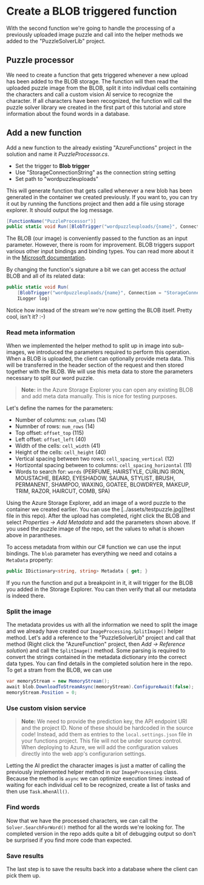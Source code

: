 # Create a BLOB triggered function

With the second function we're going to handle the processing of a previously uploaded image puzzle and call into the helper methods we added to the "PuzzleSolverLib" project.

## Puzzle processor

We need to create a function that gets triggered whenever a new upload has been added to the BLOB storage. The function will then read the uploaded puzzle image from the BLOB, split it into indivdual cells containing the characters and call a custom vision AI service to recognize the character. If all characters have been recognized, the function will call the puzzle solver library we created in the first part of this tutorial and store information about the found words in a database.

## Add a new function

Add a new function to the already existing "AzureFunctions" project in the solution and name it _PuzzleProcessor.cs_.

* Set the trigger to **Blob trigger**
* Use "StorageConnectionString" as the connection string setting
* Set path to "wordpuzzleuploads"

This will generate function that gets called whenever a new blob has been generated in the container we created previously. If you want to, you can try it out by running the functions project and then add a file using storage explorer. It should output the log message.

```cs
[FunctionName("PuzzleProcessor")]
public static void Run([BlobTrigger("wordpuzzleuploads/{name}", Connection = "StorageConnectionString")]Stream blob, string name, ILogger log)
```

The BLOB (our image) is conveniently passed to the function as an input parameter. However, there is room for improvement. BLOB triggers support various other input bindings and binding types. You can read more about it in the [Microsoft documentation](https://docs.microsoft.com/en-us/azure/azure-functions/functions-bindings-storage-blob).

By changing the function's signature a bit we can get access the _actual_ BLOB and all of its related data:

```cs
public static void Run(
    [BlobTrigger("wordpuzzleuploads/{name}", Connection = "StorageConnectionString")]CloudBlockBlob blob,
    ILogger log)
```

Notice how instead of the stream we're now getting the BLOB itself. Pretty cool, isn't it? :-)

### Read meta information

When we implemented the helper method to split up in image into sub-images, we introduced the parameters required to perform this operation. When a BLOB is uploaded, the client can optionally provide meta data. This will be transferred in the header section of the request and then stored together with the BLOB. We will use this meta data to store the parameters necessary to split our word puzzle.

> **Note:** in the Azure Storage Explorer you can open any existing BLOB and add meta data manually. This is nice for testing purposes.

Let's define the names for the parameters:

* Number of columns: `num_colums` (14)
* Numnber of rows: `num_rows` (14)
* Top offset: `offset_top` (115)
* Left offset: `offset_left` (40)
* Width of the cells: `cell_width` (41)
* Height of the cells: `cell_height` (40)
* Vertical spacing between two rows: `cell_spacing_vertical` (12)
* Hortizontal spacing between to columns: `cell_spacing_horizontal` (11)
* Words to search for: `words` (PERFUME, HAIRSTYLE, CURLING IRON, MOUSTACHE, BEARD, EYESHADOW, SAUNA, STYLIST, BRUSH, PERMANENT, SHAMPOO, WAXING, GOATEE, BLOWDRYER, MAKEUP, TRIM, RAZOR, HAIRCUT, COMB, SPA)

Using the Azure Storage Explorer, add an image of a word puzzle to the container we created earlier. You can use the [../assets/testpuzzle.jpg](test file in this repo). After the upload has completed, right click the BLOB and select _Properties -> Add Metadata_ and add the parameters shown above. If you used the puzzle image of the repo, set the values to what is shown above in parantheses.

To access metadata from within our C# function we can use the input bindings. The `blob` parameter has everything we need and cotains a `MetaData` property:

```cs
public IDictionary<string, string> Metadata { get; }
```

If you run the function and put a breakpoint in it, it will trigger for the BLOB you added in the Storage Explorer. You can then verify that all our metadata is indeed there.

### Split the image

The metadata provides us with all the information we need to split the image and we already have created our `ImageProcessing.SplitImage()` helper method. Let's add a reference to the "PuzzleSolverLib" project and call that method (Right click the "AzureFunction" project, then _Add -> Reference solution_) and call the `SplitImage()` method. Some parsing is required to convert the strings contained in the metadata dictionary into the correct data types. You can find details in the completed solution here in the repo. To get a stram from the BLOB, we can use

```cs
var memoryStream = new MemoryStream();
await blob.DownloadToStreamAsync(memoryStream).ConfigureAwait(false);
memoryStream.Position = 0;
```

### Use custom vision service

> **Note:** We need to provide the prediction key, the API endpoint URI and the project ID. None of these should be hardcoded in the source code! Instead, add them as entries to the `local.settings.json` file in your functions project. This file will not be under source control. When deploying to Azure, we will add the configuration values directly into the web app's configurarion settings.

Letting the AI predict the character images is just a matter of calling the previously implemented helper method in our `ImageProcessing` class. Because the method is `async` we can optimize execution times: instead of waiting for each individual cell to be recognized, create a list of tasks and then use `Task.WhenAll()`.

### Find words

Now that we have the processed characters, we can call the `Solver.SearchForWord()` method for all the words we're looking for. The completed version in the repo adds quite a bit of debugging output so don't be surprised if you find more code than expected.

### Save results

The last step is to save the results back into a database where the client can pick them up.

